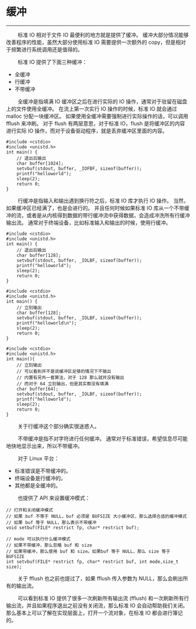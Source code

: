 # 缓冲
***

&emsp;&emsp;
标准 IO 相对于文件 IO 最便利的地方就是提供了缓冲。
缓冲大部分情况能够改善程序的性能，虽然大部分使用标准 IO 需要提供一次额外的 copy，但是相对于频繁进行系统调用还是值得的。

&emsp;&emsp;
标准 IO 提供了下面三种缓冲：

+ 全缓冲
+ 行缓冲
+ 不带缓冲

&emsp;&emsp;
全缓冲是指填满 IO 缓冲区之后在进行实际的 IO 操作，通常对于驻留在磁盘上的文件使用全缓冲。
在流上第一次实行 IO 操作的时候，标准 IO 就会通过 malloc 分配一块缓冲区。
如果使用全缓冲需要强制进行实际操作的话，可以调用 fflush 来冲刷。
对于 flush 有两层意思，对于标准 IO，flush 是将缓冲区的内容进行实际 IO 操作，而对于设备驱动程序，就是丢弃缓冲区里面的内容。

    #include <cstdio>
    #include <unistd.h>
    int main() {
        // 退出后输出
        char buffer[1024];
        setvbuf(stdout, buffer, _IOFBF, sizeof(buffer));
        printf("helloworld");
        sleep(2);
        return 0;
    }

&emsp;&emsp;
行缓冲是指输入和输出遇到换行符之后，标准 IO 库才执行 IO 操作。
当然，如果缓冲区已经满了，也是会进行的。
并且任何时候如果标准 IO 库从一个不带缓冲的流，或者是从内核得到数据的带行缓冲流中获得数据，会造成冲洗所有行缓冲输出流。
通常对于终端设备，比如标准输入和输出的时候，使用行缓冲。

    #include <cstdio>
    #include <unistd.h>
    int main() {
        // 退出后输出
        char buffer[128];
        setvbuf(stdout, buffer, _IOLBF, sizeof(buffer));
        printf("helloworld");
        sleep(2);
        return 0;
    }
    
    #include <cstdio>
    #include <unistd.h>
    int main() {
        // 立刻输出
        char buffer[128];
        setvbuf(stdout, buffer, _IOLBF, sizeof(buffer));
        printf("helloworld\n");
        sleep(2);
        return 0;
    }
    
    #include <cstdio>
    #include <unistd.h>
    int main(){
        // 立刻输出
        // 可以看到并不是说缓冲区足够的情况下不输出
        // 内置有另外一套算法，对于 128 那么就并没有输出
        // 而对于 64 立刻输出，但是其实都没有填满
        char buffer[64];
        setvbuf(stdout, buffer, _IOLBF, sizeof(buffer));
        printf("helloworld");
        sleep(2);
        return 0;
    }


&emsp;&emsp;
关于行缓冲这个部分确实很迷惑人。

&emsp;&emsp;
不带缓冲是指不对字符进行任何缓冲。
通常对于标准错误，希望信息尽可能地快地显示出来，所以不带缓冲。

&emsp;&emsp;
对于 Linux 平台：

+ 标准错误是不带缓冲的。
+ 终端设备是行缓冲的。
+ 其他都是全缓冲的。

&emsp;&emsp;
也提供了 API 来设置缓冲模式：

    // 打开和关闭缓冲模式
    // 如果 buf 不等于 NULL，buf 必须是 BUFSIZE 大小缓冲区，那么选择合适的缓冲模式
    // 如果 buf 等于 NULL，那么表示不带缓冲
    void setbuf(FILE* restrict fp, char* restrict buf);
    
    // mode 可以执行什么缓冲模式
    // 如果不带缓冲，那么忽略 buf 和 size
    // 如果带缓冲，那么使用 buf 和 size。如果buf 等于 NULL，那么 size 等于 BUFSIZE
    int setvbuf(FILE* restrict fp, char* restrict buf, int mode,size_t size);

&emsp;&emsp;
关于 fflush 也之前也提过了，如果 fflush 传入参数为 NULL，那么会刷出所有的输出流。

&emsp;&emsp;
可以看到标准 IO 提供了很多一次刷新所有输出流 (fflush) 和一次刷新所有行输出流，并且如果程序退出之前没有关闭流，那么标准 IO 会自动帮助我们关闭。
那么基本上可以了解在实现层面上，打开一个流对象，在标准 IO 都会进行簿记的。